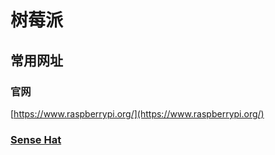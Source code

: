 # 树莓派

## 常用网址

### 官网

[https://www.raspberrypi.org/](https://www.raspberrypi.org/)

### [Sense Hat](./SenseHat.md)
